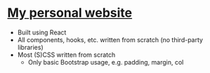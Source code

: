 # [My personal website](https://d-pow.github.io/website/)

* Built using React
* All components, hooks, etc. written from scratch (no third-party libraries)
* Most (S)CSS written from scratch
    * Only basic Bootstrap usage, e.g. padding, margin, col

